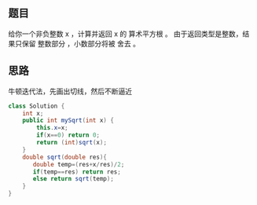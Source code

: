 ## 题目
给你一个非负整数 x ，计算并返回 x 的 算术平方根 。
由于返回类型是整数，结果只保留 整数部分 ，小数部分将被 舍去 。
## 思路
牛顿迭代法，先画出切线，然后不断逼近
```java
class Solution {
    int x;
    public int mySqrt(int x) {
        this.x=x;
        if(x==0) return 0;
        return (int)sqrt(x);
    }
    double sqrt(double res){
       double temp=(res+x/res)/2;
       if(temp==res) return res;
       else return sqrt(temp);
    }
}
```
